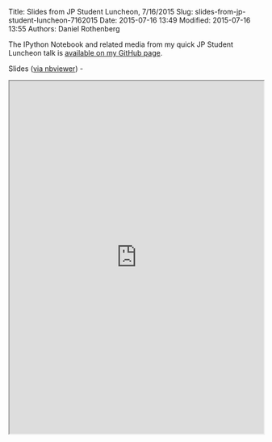 Title: Slides from JP Student Luncheon, 7/16/2015
Slug: slides-from-jp-student-luncheon-7162015
Date: 2015-07-16 13:49
Modified: 2015-07-16 13:55
Authors: Daniel Rothenberg
 
The IPython Notebook and related media from my quick JP Student Luncheon talk is [available on my GitHub page](https://github.com/darothen/jp_lunch_summer_2015). 

Slides ([via nbviewer](http://nbviewer.ipython.org/format/slides/github/darothen/jp_lunch_summer_2015/blob/master/jp_slides.ipynb#/)) -

<iframe src="http://nbviewer.ipython.org/format/slides/github/darothen/jp_lunch_summer_2015/blob/master/jp_slides.ipynb#/" width=100% height=700></iframe>
